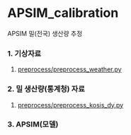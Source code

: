 # APSIM_calibration
APSIM 밀(전국) 생산량 추정

### 1. 기상자료
1. [preprocess/preprocess_weather.py](preprocess/preprocess_weather.py)

### 2. 밀 생산량(통계청) 자료
1. [preprocess/preprocess_kosis_dy.py](preprocess/preprocess_kosis_dy.py)

### 3. APSIM(모델)